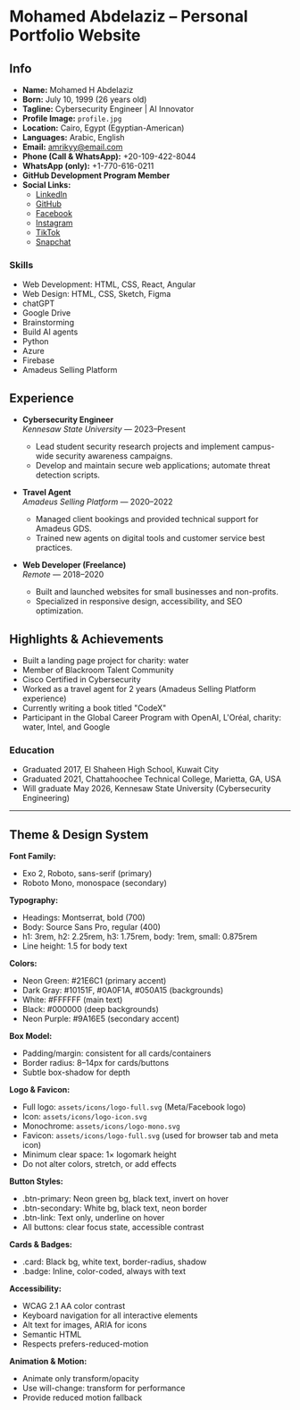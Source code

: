# Mohamed Abdelaziz – Personal Portfolio Website

## Info

- **Name:** Mohamed H Abdelaziz
- **Born:** July 10, 1999 (26 years old)
- **Tagline:** Cybersecurity Engineer | AI Innovator
- **Profile Image:** `profile.jpg`
- **Location:** Cairo, Egypt (Egyptian-American)
- **Languages:** Arabic, English
- **Email:** <amrikyy@email.com>
- **Phone (Call & WhatsApp):** +20-109-422-8044
- **WhatsApp (only):** +1-770-616-0211
- **GitHub Development Program Member**
- **Social Links:**
  - [LinkedIn](https://www.linkedin.com/in/amrikyy)
  - [GitHub](https://github.com/mohamed-abdelaziz710)
  - [Facebook](https://web.facebook.com/Hamood.Amriky0/)
  - [Instagram](https://www.instagram.com/amrikyy?igsh=bzhlOHRycTN4bDAz&utm_source=qr)
  - [TikTok](https://www.tiktok.com/@moecrypto710?_t=ZT-8wbeZ0H9A1z&_r=1)
  - [Snapchat](https://snapchat.com/t/M9sQbCZu)

### Skills

- Web Development: HTML, CSS, React, Angular
- Web Design: HTML, CSS, Sketch, Figma
- chatGPT
- Google Drive
- Brainstorming
- Build AI agents
- Python
- Azure
- Firebase
- Amadeus Selling Platform

## Experience

- **Cybersecurity Engineer**  
  *Kennesaw State University* — 2023–Present  
  - Lead student security research projects and implement campus-wide security awareness campaigns.
  - Develop and maintain secure web applications; automate threat detection scripts.

- **Travel Agent**  
  *Amadeus Selling Platform* — 2020–2022  
  - Managed client bookings and provided technical support for Amadeus GDS.
  - Trained new agents on digital tools and customer service best practices.

- **Web Developer (Freelance)**  
  *Remote* — 2018–2020  
  - Built and launched websites for small businesses and non-profits.
  - Specialized in responsive design, accessibility, and SEO optimization.

## Highlights & Achievements

- Built a landing page project for charity: water
- Member of Blackroom Talent Community
- Cisco Certified in Cybersecurity
- Worked as a travel agent for 2 years (Amadeus Selling Platform experience)
- Currently writing a book titled "CodeX"
- Participant in the Global Career Program with OpenAI, L'Oréal, charity: water, Intel, and Google

### Education

- Graduated 2017, El Shaheen High School, Kuwait City
- Graduated 2021, Chattahoochee Technical College, Marietta, GA, USA
- Will graduate May 2026, Kennesaw State University (Cybersecurity Engineering)

---

## Theme & Design System

**Font Family:**

- Exo 2, Roboto, sans-serif (primary)
- Roboto Mono, monospace (secondary)

**Typography:**

- Headings: Montserrat, bold (700)
- Body: Source Sans Pro, regular (400)
- h1: 3rem, h2: 2.25rem, h3: 1.75rem, body: 1rem, small: 0.875rem
- Line height: 1.5 for body text

**Colors:**

- Neon Green: #21E6C1 (primary accent)
- Dark Gray: #10151F, #0A0F1A, #050A15 (backgrounds)
- White: #FFFFFF (main text)
- Black: #000000 (deep backgrounds)
- Neon Purple: #9A16E5 (secondary accent)

**Box Model:**

- Padding/margin: consistent for all cards/containers
- Border radius: 8–14px for cards/buttons
- Subtle box-shadow for depth

**Logo & Favicon:**

- Full logo: `assets/icons/logo-full.svg` (Meta/Facebook logo)
- Icon: `assets/icons/logo-icon.svg`
- Monochrome: `assets/icons/logo-mono.svg`
- Favicon: `assets/icons/logo-full.svg` (used for browser tab and meta icon)
- Minimum clear space: 1× logomark height
- Do not alter colors, stretch, or add effects

**Button Styles:**

- .btn-primary: Neon green bg, black text, invert on hover
- .btn-secondary: White bg, black text, neon border
- .btn-link: Text only, underline on hover
- All buttons: clear focus state, accessible contrast

**Cards & Badges:**

- .card: Black bg, white text, border-radius, shadow
- .badge: Inline, color-coded, always with text

**Accessibility:**

- WCAG 2.1 AA color contrast
- Keyboard navigation for all interactive elements
- Alt text for images, ARIA for icons
- Semantic HTML
- Respects prefers-reduced-motion

**Animation & Motion:**

- Animate only transform/opacity
- Use will-change: transform for performance
- Provide reduced motion fallback
